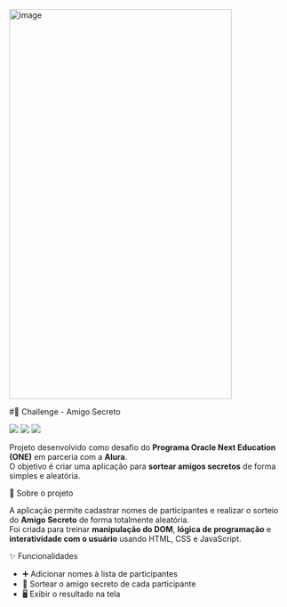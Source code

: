 <img width="400" height="700" alt="image" src="https://github.com/user-attachments/assets/6821feed-89f0-4900-8447-38282694801f" />

#🎁 Challenge - Amigo Secreto


<p>
  <img src="https://img.shields.io/badge/HTML5-E34F26?style=for-the-badge&logo=html5&logoColor=white">
  <img src="https://img.shields.io/badge/CSS3-1572B6?style=for-the-badge&logo=css3&logoColor=white">
  <img src="https://img.shields.io/badge/JavaScript-F7DF1E?style=for-the-badge&logo=javascript&logoColor=black">
</p>

Projeto desenvolvido como desafio do **Programa Oracle Next Education (ONE)** em parceria com a **Alura**.  
O objetivo é criar uma aplicação para **sortear amigos secretos** de forma simples e aleatória.



 📌 Sobre o projeto

A aplicação permite cadastrar nomes de participantes e realizar o sorteio do **Amigo Secreto** de forma totalmente aleatória.  
Foi criada para treinar **manipulação do DOM**, **lógica de programação** e **interatividade com o usuário** usando HTML, CSS e JavaScript.



✨ Funcionalidades

- ➕ Adicionar nomes à lista de participantes  
- 🔄 Sortear o amigo secreto de cada participante  
- 🖥 Exibir o resultado na tela  




